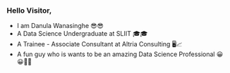 ### Hello Visitor,

 - I am Danula Wanasinghe 😎😎
 - A Data Science Undergraduate at SLIIT 🎓🎓
 - A Trainee - Associate Consultant at Altria Consulting 🖥️📈
 - A fun guy who is wants to be an amazing Data Science Professional 😀😀🤩🤩
